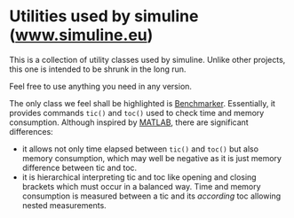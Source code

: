 <!-- markdownlint-disable no-trailing-spaces -->
<!-- markdownlint-disable no-inline-html -->
# Utilities used by simuline (www.simuline.eu)

This is a collection of utility classes used by simuline.
Unlike other projects, this one is intended to be shrunk in the long run.

Feel free to use anything you need in any version. 

The only class we feel shall be highlighted 
is [Benchmarker](./src/main/java/eu/simuline/util/Benchmarker.java). 
Essentially, it provides commands `tic()` and `toc()` used to check time and memory consumption. 
Although inspired by [MATLAB](https://www.mathworks.com/help/matlab/ref/tic.html), 
there are significant differences: 

- it allows not only time elapsed between `tic()` and `toc()` 
  but also memory consumption, which may well be negative as it is just memory difference between tic and toc. 
- it is hierarchical interpreting tic and toc like opening and closing brackets which must occur in a balanced way. 
  Time and memory consumption is measured between a tic and its *according* toc 
  allowing nested measurements. 
